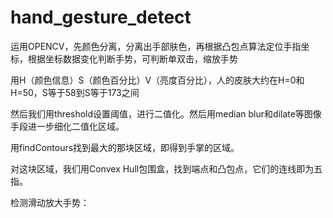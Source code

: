 # hand_gesture_detect
运用OPENCV，先颜色分离，分离出手部肤色，再根据凸包点算法定位手指坐标，根据坐标数据变化判断手势，可判断单双击，缩放手势

用H（颜色信息）S（颜色百分比）V（亮度百分比），人的皮肤大约在H=0和H=50，S等于58到S等于173之间

然后我们用threshold设置阈值，进行二值化。然后用median blur和dilate等图像手段进一步细化二值化区域。

用findContours找到最大的那块区域，即得到手掌的区域。

对这块区域，我们用Convex Hull包围盒，找到端点和凸包点，它们的连线即为五指。

检测滑动放大手势：

